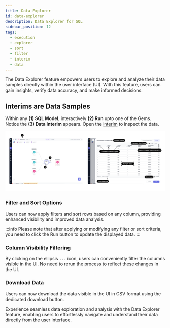 ```yaml
---
title: Data Explorer
id: data-explorer
description: Data Explorer for SQL
sidebar_position: 12
tags:
  - execution
  - explorer
  - sort
  - filter
  - interim
  - data
---
```


The Data Explorer feature empowers users to explore and analyze their data samples directly within the user interface (UI). With this feature, users can gain insights, verify data accuracy, and make informed decisions.

## Interims are Data Samples

Within any **(1) SQL Model**, interactively **(2) Run** upto one of the Gems. Notice the **(3) Data Interim** appears. Open the [interim](/docs/low-code-spark/execution/interactive-execution.md#interims) to inspect the data.

![DataExplorationSQL](./img/DataExplorationSQL.png)

### Filter and Sort Options

Users can now apply filters and sort rows based on any column, providing enhanced visibility and improved data analysis.

:::info
Please note that after applying or modifying any filter or sort criteria, you need to click the Run button to update the displayed data.
:::

### Column Visibility Filtering

By clicking on the ellipsis `...` icon, users can conveniently filter the columns visible in the UI. No need to rerun the process to reflect these changes in the UI.

### Download Data

Users can now download the data visible in the UI in CSV format using the dedicated download button.

Experience seamless data exploration and analysis with the Data Explorer feature, enabling users to effortlessly navigate and understand their data directly from the user interface.
